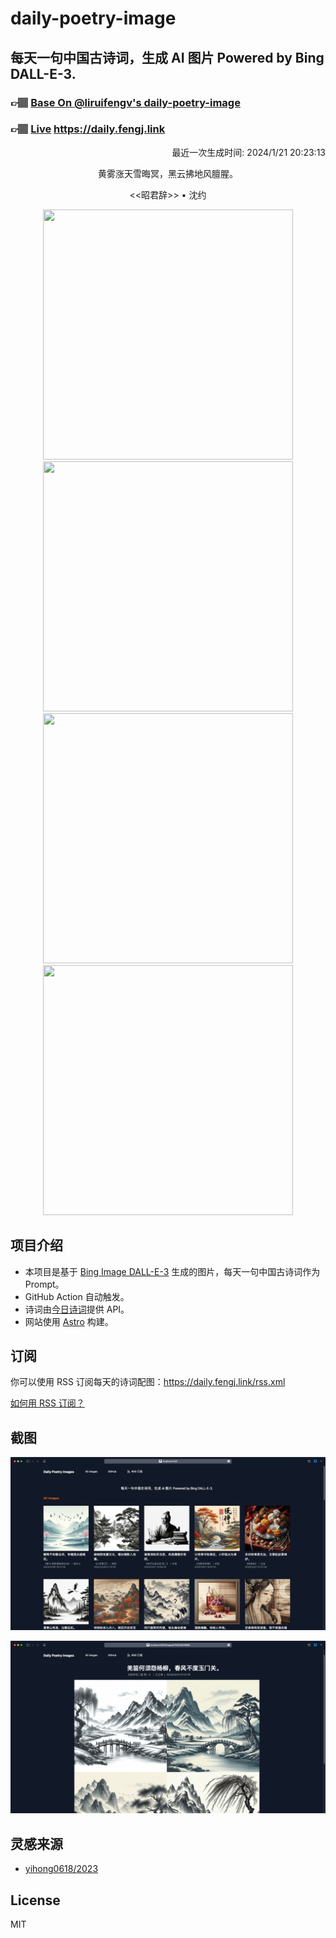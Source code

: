 
# daily-poetry-image

## 每天一句中国古诗词，生成 AI 图片 Powered by Bing DALL-E-3.

### 👉🏽 [Base On @liruifengv's daily-poetry-image](https://github.com/liruifengv/daily-poetry-image)

### 👉🏽 [Live](https://daily.fengj.link) https://daily.fengj.link

<p align="right">
  最近一次生成时间: 2024/1/21 20:23:13
</p>
<p align="center">
黄雾涨天雪晦冥，黑云拂地风膻腥。
</p>
<p align="center">
<<昭君辞>> • 沈约
</p>
<p align="center">
<img src="https://tse2.mm.bing.net/th/id/OIG.C2OwBK0DrPiPU.kTZzrq" height="400" width="400" />
<img src="https://tse4.mm.bing.net/th/id/OIG.4D89eKuOwUHRR51AwiX2" height="400" width="400" />
<img src="https://tse3.mm.bing.net/th/id/OIG.XeHpdFSOp3T95s77ZVu5" height="400" width="400" />
<img src="https://tse2.mm.bing.net/th/id/OIG.A4WiB9m4mf0ubbuFisEM" height="400" width="400" />
</p>

## 项目介绍

-   本项目是基于 [Bing Image DALL-E-3](https://www.bing.com/images/create) 生成的图片，每天一句中国古诗词作为 Prompt。
-   GitHub Action 自动触发。
-   诗词由[今日诗词](https://www.jinrishici.com/)提供 API。
-   网站使用 [Astro](https://astro.build) 构建。

## 订阅

你可以使用 RSS 订阅每天的诗词配图：https://daily.fengj.link/rss.xml

[如何用 RSS 订阅？](https://zhuanlan.zhihu.com/p/55026716)

## 截图

![图片列表](./screenshots/Snipaste_2023-12-28_21-00-26.png)

![图片详情](./screenshots/Snipaste_2023-12-28_21-00-53.png)

## 灵感来源

-   [yihong0618/2023](https://github.com/yihong0618/2023)

## License

MIT

